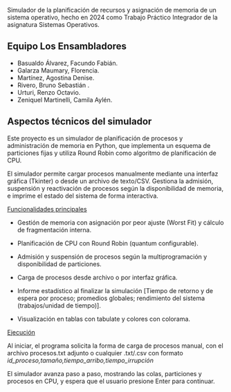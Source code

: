 
Simulador de la planificación de recursos y asignación de memoria de un sistema operativo, hecho en 2024 como
Trabajo Práctico Integrador de la asignatura Sistemas Operativos.

## Equipo Los Ensambladores

- Basualdo Álvarez, Facundo Fabián.
- Galarza Maumary, Florencia.
- Martínez, Agostina Denise.
- Rivero, Bruno Sebastián .
- Urturi, Renzo Octavio.
- Zeniquel Martinelli, Camila Aylén.



## Aspectos técnicos del simulador

Este proyecto es un simulador de planificación de procesos y administración de memoria en Python, que implementa un esquema de particiones fijas y utiliza Round Robin como algoritmo de planificación de CPU.

El simulador permite cargar procesos manualmente mediante una interfaz gráfica (Tkinter) o desde un archivo de texto/CSV. Gestiona la admisión, suspensión y reactivación de procesos según la disponibilidad de memoria, e imprime el estado del sistema de forma interactiva.

<ins> Funcionalidades principales </ins>
- Gestión de memoria con asignación por peor ajuste (Worst Fit) y cálculo de fragmentación interna.

- Planificación de CPU con Round Robin (quantum configurable).

- Admisión y suspensión de procesos según la multiprogramación y disponibilidad de particiones.

- Carga de procesos desde archivo o por interfaz gráfica.

- Informe estadístico al finalizar la simulación [Tiempo de retorno y de espera por proceso; promedios globales;
rendimiento del sistema (trabajos/unidad de tiempo)].

- Visualización en tablas con tabulate y colores con colorama.

<ins> Ejecución </ins>

Al iniciar, el programa solicita la forma de carga de procesos manual, con el archivo procesos.txt adjunto o cualquier .txt/.csv con formato _id_proceso,tamaño,tiempo_arribo,tiempo_irrupción_

El simulador avanza paso a paso, mostrando las colas, particiones y procesos en CPU, y espera que el usuario presione Enter para continuar.



